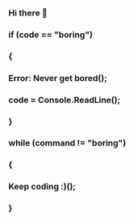 ### Hi there 👋
### if (code == "boring")
  ### {
  ### Error: Never get bored();
  ### code = Console.ReadLine();
  ### }
### while (command != "boring")
  ### {
  ### Keep coding :)();
  ### }

<!--
**hristovvd1/hristovvd1** is a ✨ _special_ ✨ repository because its `README.md` (this file) appears on your GitHub profile.

Here are some ideas to get you started:

- 🔭 I’m currently working on ...
- 🌱 I’m currently learning ...
- 👯 I’m looking to collaborate on ...
- 🤔 I’m looking for help with ...
- 💬 Ask me about ...
- 📫 How to reach me: ...
- 😄 Pronouns: ...
- ⚡ Fun fact: ...
-->
